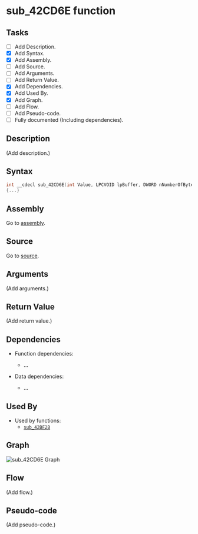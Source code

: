 # sub_42CD6E function

## Tasks

- [ ] Add Description.
- [X] Add Syntax.
- [X] Add Assembly.
- [ ] Add Source.
- [ ] Add Arguments.
- [ ] Add Return Value.
- [X] Add Dependencies.
- [X] Add Used By.
- [X] Add Graph.
- [ ] Add Flow.
- [ ] Add Pseudo-code.
- [ ] Fully documented (Including dependencies).

## Description

(Add description.)

## Syntax

```c
int __cdecl sub_42CD6E(int Value, LPCVOID lpBuffer, DWORD nNumberOfBytesToWrite)
{...}
```

## Assembly

Go to [assembly](../asm/sub_42CD6E.asm).

## Source

Go to [source](../cc/sub_42CD6E.cc).

## Arguments

(Add arguments.)

## Return Value

(Add return value.)

## Dependencies

* Function dependencies:
  * ...


* Data dependencies:
  * ...

## Used By

* Used by functions:
  * [`sub_42BF2B`](../md/sub_42BF2B.md)

## Graph

![sub_42CD6E Graph](../svg/sub_42CD6E.svg "sub_42CD6E Graph")

## Flow

(Add flow.)

## Pseudo-code

(Add pseudo-code.)
